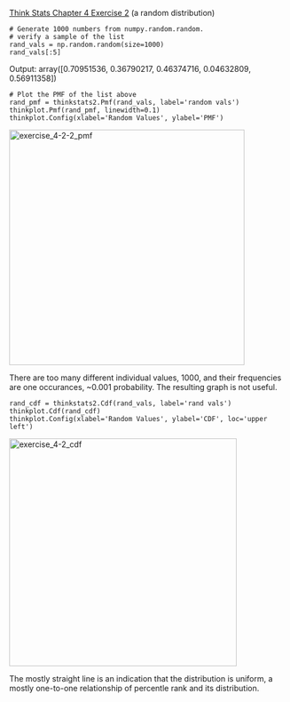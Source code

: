 [Think Stats Chapter 4 Exercise 2](http://greenteapress.com/thinkstats2/html/thinkstats2005.html#toc41) (a random distribution)


```
# Generate 1000 numbers from numpy.random.random.
# verify a sample of the list
rand_vals = np.random.random(size=1000)
rand_vals[:5]
```
Output: array([0.70951536, 0.36790217, 0.46374716, 0.04632809, 0.56911358])

```
# Plot the PMF of the list above
rand_pmf = thinkstats2.Pmf(rand_vals, label='random vals')
thinkplot.Pmf(rand_pmf, linewidth=0.1) 
thinkplot.Config(xlabel='Random Values', ylabel='PMF')
```

<img width="424" alt="exercise_4-2-2_pmf" src="https://user-images.githubusercontent.com/20651507/50542613-f078b600-0b76-11e9-9cb7-ab757924d646.png">


There are too many different individual values, 1000, and their frequencies are one occurances, ~0.001 probability. The resulting graph is not useful.

```
rand_cdf = thinkstats2.Cdf(rand_vals, label='rand vals')
thinkplot.Cdf(rand_cdf)
thinkplot.Config(xlabel='Random Values', ylabel='CDF', loc='upper left')
```

<img width="410" alt="exercise_4-2_cdf" src="https://user-images.githubusercontent.com/20651507/50542591-27020100-0b76-11e9-9d3c-809a30f6414e.png">

The mostly straight line is an indication that the distribution is uniform, a mostly one-to-one relationship of percentle rank and its distribution.
